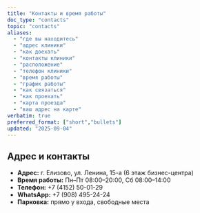 ```yaml
---
title: "Контакты и время работы"
doc_type: "contacts"
topic: "contacts"
aliases:
  - "где вы находитесь"
  - "адрес клиники"
  - "как доехать"
  - "контакты клиники"
  - "расположение"
  - "телефон клиники"
  - "время работы"
  - "график работы"
  - "как связаться"
  - "как проехать"
  - "карта проезда"
  - "ваш адрес на карте"
verbatim: true
preferred_format: ["short","bullets"]
updated: "2025-09-04"
---
```


## Адрес и контакты
- **Адрес:** г. Елизово, ул. Ленина, 15-а (6 этаж бизнес-центра)
- **Время работы:** Пн–Пт 08:00–20:00, Сб 08:00–14:00
- **Телефон:** +7 (4152) 50-01-29
- **WhatsApp:** +7 (908) 495-24-24
- **Парковка:** прямо у входа, свободные места
